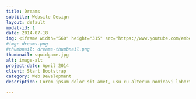 ```yaml
---
title: Dreams
subtitle: Website Design
layout: default
modal-id: 1
date: 2014-07-18
img: <iframe width="560" height="315" src="https://www.youtube.com/embed/cDHZhKmb-d8?si=VhjaDeeM6PGohykT" title="YouTube video player" frameborder="0" allow="accelerometer; autoplay; clipboard-write; encrypted-media; gyroscope; picture-in-picture; web-share" referrerpolicy="strict-origin-when-cross-origin" allowfullscreen></iframe>
#img: dreams.png
#thumbnail: dreams-thumbnail.png
thumbnail: squidgame.jpg
alt: image-alt
project-date: April 2014
client: Start Bootstrap
category: Web Development
description: Lorem ipsum dolor sit amet, usu cu alterum nominavi lobortis. At duo novum diceret. Tantas apeirian vix et, usu sanctus postulant inciderint ut, populo diceret necessitatibus in vim. Cu eum dicam feugiat noluisse.

---
```

